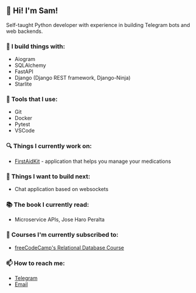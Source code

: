 ## 🤘 Hi! I'm Sam!
Self-taught Python developer with experience in building Telegram bots and web backends.

### 💫 I build things with:
* Aiogram
* SQLAlchemy
* FastAPI
* Django (Django REST framework, Django-Ninja)
* Starlite

### 🧰 Tools that I use:
* Git
* Docker
* Pytest
* VSCode

### 🔍 Things I currently work on:
* [FirstAidKit](https://github.com/dynamicsamic/FirstAidKit) - application that helps you manage your medications 

### 🤔 Things I want to build next:
* Chat application based on websockets

### 📚 The book I currently read:
* Microservice APIs, Jose Haro Peralta

### 🔖 Courses I'm currently subscribed to:
* [freeCodeCamp's Relational Database Course](https://www.freecodecamp.org/learn/relational-database/build-a-salon-appointment-scheduler-project/build-a-salon-appointment-scheduler)

### 📫 How to reach me:
* [Telegram](https://t.me/dynamicsamic/)
* [Email](mailto:mirabyansr@gmail.com)

